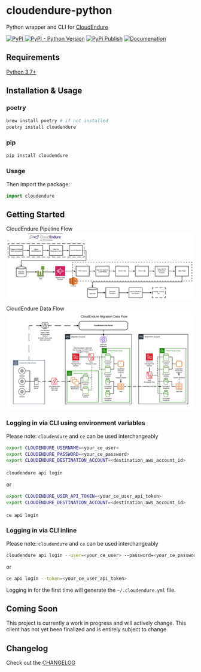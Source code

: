 # cloudendure-python

Python wrapper and CLI for [CloudEndure](https://www.cloudendure.com/)

[![PyPI](https://img.shields.io/pypi/v/cloudendure) ![PyPI - Python Version](https://img.shields.io/pypi/pyversions/cloudendure)](https://pypi.org/project/cloudendure/) [![PyPi Publish](https://github.com/2ndWatch/cloudendure-python/workflows/PyPi%20Publish/badge.svg)](https://2ndwatch.github.io/cloudendure-python/) [![Documenation](https://github.com/2ndWatch/cloudendure-python/workflows/Github%20Pages/badge.svg)](https://2ndwatch.github.io/cloudendure-python/)

## Requirements

[Python 3.7+](https://www.python.org/downloads/)

## Installation & Usage

### poetry

```sh
brew install poetry # if not installed
poetry install cloudendure
```

### pip

```sh
pip install cloudendure
```

### Usage

Then import the package:

```python
import cloudendure
```

## Getting Started

CloudEndure Pipeline Flow
![CloudEndure Pipeline Flow](images/ce_migration_pipeline.png)

CloudEndure Data Flow
![CloudEndure Data Flow](images/ce_dataflow.png)

### Logging in via CLI using environment variables

Please note: `cloudendure` and `ce` can be used interchangeably

```sh
export CLOUDENDURE_USERNAME=<your_ce_user>
export CLOUDENDURE_PASSWORD=<your_ce_password>
export CLOUDENDURE_DESTINATION_ACCOUNT=<destination_aws_account_id>

cloudendure api login
```

or

```sh
export CLOUDENDURE_USER_API_TOKEN=<your_ce_user_api_token>
export CLOUDENDURE_DESTINATION_ACCOUNT=<destination_aws_account_id>

ce api login
```

### Logging in via CLI inline

Please note: `cloudendure` and `ce` can be used interchangeably

```sh
cloudendure api login --user=<your_ce_user> --password=<your_ce_password>
```

or

```sh
ce api login --token=<your_ce_user_api_token>
```

Logging in for the first time will generate the `~/.cloudendure.yml` file.

## Coming Soon

This project is currently a work in progress and will actively change. This client has not yet been finalized and is entirely subject to change.

## Changelog

Check out the [CHANGELOG](CHANGELOG.md)
